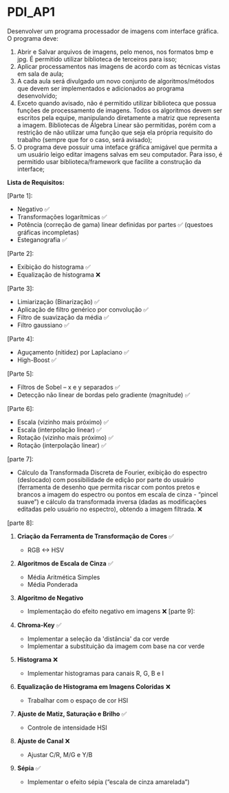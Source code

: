 # PDI_AP1

Desenvolver um programa processador de imagens com interface gráfica. O programa deve:

1. Abrir e Salvar arquivos de imagens, pelo menos, nos formatos bmp e jpg. É permitido utilizar biblioteca de terceiros para isso;
2. Aplicar processamentos nas imagens de acordo com as técnicas vistas em sala de aula;
3. A cada aula será divulgado um novo conjunto de algoritmos/métodos que devem ser implementados e adicionados ao programa desenvolvido;
4. Exceto quando avisado, não é permitido utilizar biblioteca que possua funções de processamento de imagens. Todos os algoritmos devem ser escritos pela equipe, manipulando diretamente a matriz que representa a imagem. Bibliotecas de Álgebra Linear são permitidas, porém com a restrição de não utilizar uma função que seja ela própria requisito do trabalho (sempre que for o caso, será avisado);
5. O programa deve possuir uma inteface gráfica amigável que permita a um usuário leigo editar imagens salvas em seu computador. Para isso, é permitido usar biblioteca/framework que facilite a construção da interface;


**Lista de Requisitos:**

[Parte 1]:

- Negativo ✅
- Transformações logarítmicas ✅
- Potência (correção de gama) linear definidas por partes ✅ (questoes gráficas incompletas)
- Esteganografia ✅

[Parte 2]:

- Exibição do histograma ✅
- Equalização de histograma ❌

[Parte 3]:

- Limiarização (Binarização) ✅
- Aplicação de filtro genérico por convolução ✅
- Filtro de suavização da média ✅
- Filtro gaussiano ✅

[Parte 4]:

- Aguçamento (nitidez) por Laplaciano ✅
- High-Boost ✅


[Parte 5]:

- Filtros de Sobel – x e y separados ✅
- Detecção não linear de bordas pelo gradiente (magnitude) ✅

[Parte 6]:

- Escala (vizinho mais próximo) ✅
- Escala (interpolação linear) ✅
- Rotação (vizinho mais próximo) ✅
- Rotação (interpolação linear) ✅

[parte 7]:

- Cálculo da Transformada Discreta de Fourier, exibição do espectro (deslocado) com possibilidade de edição por parte do usuário (ferramenta de desenho que permita riscar com pontos pretos e brancos a imagem do espectro ou pontos em escala de cinza - “pincel suave”) e cálculo da transformada inversa (dadas as modificações editadas pelo usuário no espectro), obtendo a imagem filtrada. ❌

[parte 8]:
1. **Criação da Ferramenta de Transformação de Cores** ✅
   - RGB <-> HSV

2. **Algoritmos de Escala de Cinza** ✅
   - Média Aritmética Simples 
   - Média Ponderada

3. **Algoritmo de Negativo**
   - Implementação do efeito negativo em imagens ❌
[parte 9]:
1. **Chroma-Key** ✅
   - Implementar a seleção da 'distância' da cor verde
   - Implementar a substituição da imagem com base na cor verde

2. **Histograma** ❌
   - Implementar histogramas para canais R, G, B e I

3. **Equalização de Histograma em Imagens Coloridas** ❌
   - Trabalhar com o espaço de cor HSI

4. **Ajuste de Matiz, Saturação e Brilho** ✅
   - Controle de intensidade HSI

5. **Ajuste de Canal** ❌
   - Ajustar C/R, M/G e Y/B

6. **Sépia** ✅
   - Implementar o efeito sépia (“escala de cinza amarelada”)  

